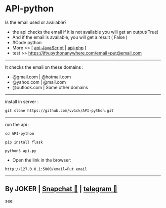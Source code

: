 # API-python
Is the email used or available?
- the api checks the email if it is not available you will get an output(True)
- And if the email is available, you will get a result ( False )
- #Code python 
- More >> [ <a class="" href="https://github.com/vv1ck/API-JavaScript">api-JavaScript</a> | <a class="" href="https://github.com/vv1ck/API-php">api-php</a> ]
- test >> https://jftv.pythonanywhere.com/email=put@email.com
-----------------
It checks the email on these domains :
- @gmail.com | @hotmail.com
- @yahoo.com | @mail.com
- @outlook.com | Some other domains
------------------
install in server :
<!--START_SECTION:waka-->
```
git clone https://github.com/vv1ck/API-python.git
```
<!--END_SECTION:waka-->
------------------
run the api :
<!--START_SECTION:waka-->
```
cd API-python
```
<!--END_SECTION:waka-->
<!--START_SECTION:waka-->
```
pip install flask
```
<!--END_SECTION:waka-->
<!--START_SECTION:waka-->
```
python3 api.py
```
<!--END_SECTION:waka-->
- Open the link in the browser:
<!--START_SECTION:waka-->
```
http://127.0.0.1:5000/email=Put email
```
<!--END_SECTION:waka-->
--------------------
By JOKER | <a class="" href="https://www.snapchat.com/add/jokermr5oos4800?">Snapchat 👻</a> | <a class="" href="http://t.me/vv1ck">telegram 🔷</a>
-
see

